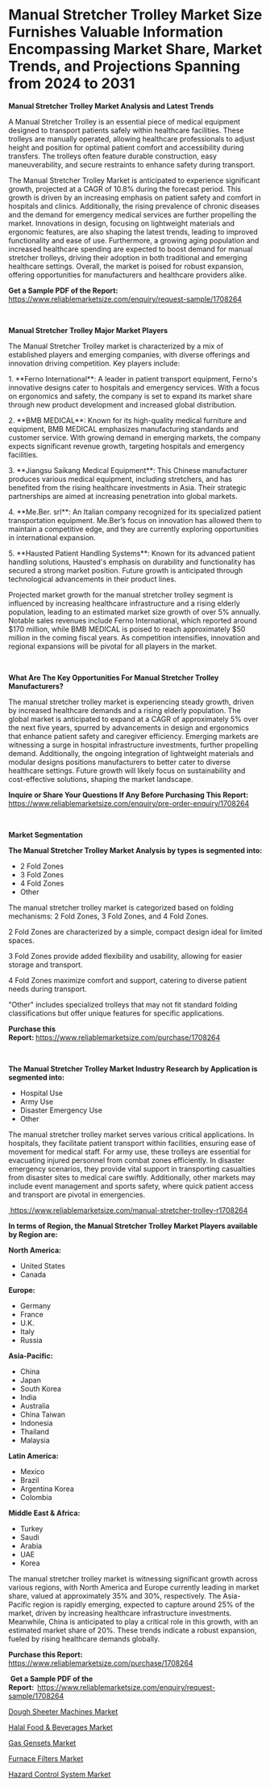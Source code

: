 <p><h1>Manual Stretcher Trolley Market Size Furnishes Valuable Information Encompassing Market Share, Market Trends, and Projections Spanning from 2024 to 2031</h1></p><p><strong>Manual Stretcher Trolley Market Analysis and Latest Trends</strong></p>
<p><p>A Manual Stretcher Trolley is an essential piece of medical equipment designed to transport patients safely within healthcare facilities. These trolleys are manually operated, allowing healthcare professionals to adjust height and position for optimal patient comfort and accessibility during transfers. The trolleys often feature durable construction, easy maneuverability, and secure restraints to enhance safety during transport.</p><p>The Manual Stretcher Trolley Market is anticipated to experience significant growth, projected at a CAGR of 10.8% during the forecast period. This growth is driven by an increasing emphasis on patient safety and comfort in hospitals and clinics. Additionally, the rising prevalence of chronic diseases and the demand for emergency medical services are further propelling the market. Innovations in design, focusing on lightweight materials and ergonomic features, are also shaping the latest trends, leading to improved functionality and ease of use. Furthermore, a growing aging population and increased healthcare spending are expected to boost demand for manual stretcher trolleys, driving their adoption in both traditional and emerging healthcare settings. Overall, the market is poised for robust expansion, offering opportunities for manufacturers and healthcare providers alike.</p></p>
<p><strong>Get a Sample PDF of the Report:&nbsp;</strong> <a href="https://www.reliablemarketsize.com/enquiry/request-sample/1708264?utm_campaign=1842&utm_medium=2&utm_source=Github&utm_content=ia&utm_term=18122024&utm_id=manual-stretcher-trolley">https://www.reliablemarketsize.com/enquiry/request-sample/1708264</a></p>
<p>&nbsp;</p>
<p><strong>Manual Stretcher Trolley Major Market Players</strong></p>
<p><p>The Manual Stretcher Trolley market is characterized by a mix of established players and emerging companies, with diverse offerings and innovation driving competition. Key players include:</p><p>1. **Ferno International**: A leader in patient transport equipment, Ferno's innovative designs cater to hospitals and emergency services. With a focus on ergonomics and safety, the company is set to expand its market share through new product development and increased global distribution.</p><p>2. **BMB MEDICAL**: Known for its high-quality medical furniture and equipment, BMB MEDICAL emphasizes manufacturing standards and customer service. With growing demand in emerging markets, the company expects significant revenue growth, targeting hospitals and emergency facilities.</p><p>3. **Jiangsu Saikang Medical Equipment**: This Chinese manufacturer produces various medical equipment, including stretchers, and has benefited from the rising healthcare investments in Asia. Their strategic partnerships are aimed at increasing penetration into global markets.</p><p>4. **Me.Ber. srl**: An Italian company recognized for its specialized patient transportation equipment. Me.Ber’s focus on innovation has allowed them to maintain a competitive edge, and they are currently exploring opportunities in international expansion.</p><p>5. **Hausted Patient Handling Systems**: Known for its advanced patient handling solutions, Hausted's emphasis on durability and functionality has secured a strong market position. Future growth is anticipated through technological advancements in their product lines.</p><p>Projected market growth for the manual stretcher trolley segment is influenced by increasing healthcare infrastructure and a rising elderly population, leading to an estimated market size growth of over 5% annually. Notable sales revenues include Ferno International, which reported around $170 million, while BMB MEDICAL is poised to reach approximately $50 million in the coming fiscal years. As competition intensifies, innovation and regional expansions will be pivotal for all players in the market.</p></p>
<p>&nbsp;</p>
<p><strong>What Are The Key Opportunities For Manual Stretcher Trolley Manufacturers?</strong></p>
<p><p>The manual stretcher trolley market is experiencing steady growth, driven by increased healthcare demands and a rising elderly population. The global market is anticipated to expand at a CAGR of approximately 5% over the next five years, spurred by advancements in design and ergonomics that enhance patient safety and caregiver efficiency. Emerging markets are witnessing a surge in hospital infrastructure investments, further propelling demand. Additionally, the ongoing integration of lightweight materials and modular designs positions manufacturers to better cater to diverse healthcare settings. Future growth will likely focus on sustainability and cost-effective solutions, shaping the market landscape.</p></p>
<p><strong>Inquire or Share Your Questions If Any Before Purchasing This Report:</strong> <a href="https://www.reliablemarketsize.com/enquiry/pre-order-enquiry/1708264?utm_campaign=1842&utm_medium=2&utm_source=Github&utm_content=ia&utm_term=18122024&utm_id=manual-stretcher-trolley">https://www.reliablemarketsize.com/enquiry/pre-order-enquiry/1708264</a></p>
<p>&nbsp;</p>
<p><strong>Market Segmentation</strong></p>
<p><strong>The Manual Stretcher Trolley Market Analysis by types is segmented into:</strong></p>
<p><ul><li>2 Fold Zones</li><li>3 Fold Zones</li><li>4 Fold Zones</li><li>Other</li></ul></p>
<p><p>The manual stretcher trolley market is categorized based on folding mechanisms: 2 Fold Zones, 3 Fold Zones, and 4 Fold Zones. </p><p>2 Fold Zones are characterized by a simple, compact design ideal for limited spaces. </p><p>3 Fold Zones provide added flexibility and usability, allowing for easier storage and transport. </p><p>4 Fold Zones maximize comfort and support, catering to diverse patient needs during transport. </p><p>"Other" includes specialized trolleys that may not fit standard folding classifications but offer unique features for specific applications.</p></p>
<p><strong>Purchase this Report:&nbsp;</strong><a href="https://www.reliablemarketsize.com/purchase/1708264?utm_campaign=1842&utm_medium=2&utm_source=Github&utm_content=ia&utm_term=18122024&utm_id=manual-stretcher-trolley">https://www.reliablemarketsize.com/purchase/1708264</a></p>
<p>&nbsp;</p>
<p><strong>The Manual Stretcher Trolley Market Industry Research by Application is segmented into:</strong></p>
<p><ul><li>Hospital Use</li><li>Army Use</li><li>Disaster Emergency Use</li><li>Other</li></ul></p>
<p><p>The manual stretcher trolley market serves various critical applications. In hospitals, they facilitate patient transport within facilities, ensuring ease of movement for medical staff. For army use, these trolleys are essential for evacuating injured personnel from combat zones efficiently. In disaster emergency scenarios, they provide vital support in transporting casualties from disaster sites to medical care swiftly. Additionally, other markets may include event management and sports safety, where quick patient access and transport are pivotal in emergencies.</p></p>
<p><a href="https://www.reliablemarketsize.com/manual-stretcher-trolley-r1708264?utm_campaign=1842&utm_medium=2&utm_source=Github&utm_content=ia&utm_term=18122024&utm_id=manual-stretcher-trolley">&nbsp;https://www.reliablemarketsize.com/manual-stretcher-trolley-r1708264</a></p>
<p><strong>In terms of Region, the Manual Stretcher Trolley Market Players available by Region are:</strong></p>
<p>
    <p> <strong> North America: </strong>
        <ul>
            <li>United States</li>
            <li>Canada</li>
        </ul>
        </p> 
    <p> <strong> Europe: </strong>
        <ul>
            <li>Germany</li>
            <li>France</li>
            <li>U.K.</li>
            <li>Italy</li>
            <li>Russia</li>
        </ul>
        </p> 
    <p> <strong> Asia-Pacific: </strong>
        <ul>
            <li>China</li>
            <li>Japan</li>
            <li>South Korea</li>
            <li>India</li>
            <li>Australia</li>
            <li>China Taiwan</li>
            <li>Indonesia</li>
            <li>Thailand</li>
            <li>Malaysia</li>
        </ul>
        </p> 
    <p> <strong> Latin America: </strong>
        <ul>
            <li>Mexico</li>
            <li>Brazil</li>
            <li>Argentina Korea</li>
            <li>Colombia</li>
        </ul>
        </p> 
    <p> <strong> Middle East & Africa: </strong>
        <ul>
            <li>Turkey</li>
            <li>Saudi</li>
            <li>Arabia</li>
            <li>UAE</li>
            <li>Korea</li>
        </ul>
    </p>
    </p>
<p><p>The manual stretcher trolley market is witnessing significant growth across various regions, with North America and Europe currently leading in market share, valued at approximately 35% and 30%, respectively. The Asia-Pacific region is rapidly emerging, expected to capture around 25% of the market, driven by increasing healthcare infrastructure investments. Meanwhile, China is anticipated to play a critical role in this growth, with an estimated market share of 20%. These trends indicate a robust expansion, fueled by rising healthcare demands globally.</p></p>
<p><strong>Purchase this Report: </strong><a href="https://www.reliablemarketsize.com/purchase/1708264?utm_campaign=1842&utm_medium=2&utm_source=Github&utm_content=ia&utm_term=18122024&utm_id=manual-stretcher-trolley">https://www.reliablemarketsize.com/purchase/1708264</a></p>
<p>&nbsp;<strong>Get a Sample PDF of the Report:&nbsp;&nbsp;</strong><a href="https://www.reliablemarketsize.com/enquiry/request-sample/1708264?utm_campaign=1842&utm_medium=2&utm_source=Github&utm_content=ia&utm_term=18122024&utm_id=manual-stretcher-trolley">https://www.reliablemarketsize.com/enquiry/request-sample/1708264</a></p>
<p><strong></strong></p>
<p><p><a href="https://github.com/RoccoManning/Market-Research-Report-List-7/blob/main/dough-sheeter-machines-market.md?utm_campaign=1842&utm_medium=2&utm_source=Github&utm_content=ia&utm_term=18122024&utm_id=manual-stretcher-trolley">Dough Sheeter Machines Market</a></p><p><a href="https://www.linkedin.com/pulse/state-halal-food-beverages-market-projected-growth-cagr-622024-tmftf?utm_campaign=1842&utm_medium=2&utm_source=Github&utm_content=ia&utm_term=18122024&utm_id=manual-stretcher-trolley">Halal Food & Beverages Market</a></p><p><a href="https://www.linkedin.com/pulse/gas-gensets-market-analysis-report-provides-trend-insights-from-w91yf?utm_campaign=1842&utm_medium=2&utm_source=Github&utm_content=ia&utm_term=18122024&utm_id=manual-stretcher-trolley">Gas Gensets Market</a></p><p><a href="https://www.linkedin.com/pulse/analysis-current-state-future-growth-potential-furnace-filters-1gnhf?utm_campaign=1842&utm_medium=2&utm_source=Github&utm_content=ia&utm_term=18122024&utm_id=manual-stretcher-trolley">Furnace Filters Market</a></p><p><a href="https://www.linkedin.com/pulse/comprehensive-examination-hazard-control-system-market-size-share-yaayf?utm_campaign=1842&utm_medium=2&utm_source=Github&utm_content=ia&utm_term=18122024&utm_id=manual-stretcher-trolley">Hazard Control System Market</a></p></p>